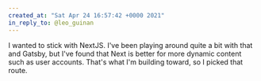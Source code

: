 ```yaml
---
created_at: "Sat Apr 24 16:57:42 +0000 2021"
in_reply_to: @leo_guinan
---
```


I wanted to stick with NextJS. I've been playing around quite a bit with that and Gatsby, but I've found that Next is better for more dynamic content such as user accounts. That's what I'm building toward, so I picked that route.